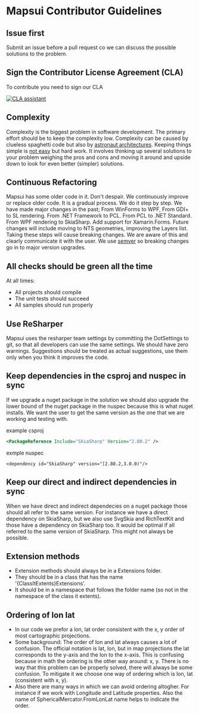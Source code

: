 # Mapsui Contributor Guidelines

## Issue first
Submit an issue before a pull request co we can discuss the possible solutions to the problem.

## Sign the Contributor License Agreement (CLA)
To contribute you need to sign our CLA 

[![CLA assistant](https://cla-assistant.io/readme/badge/Mapsui/Mapsui)](https://cla-assistant.io/Mapsui/Mapsui)

## Complexity
Complexity is the biggest problem in software development. The primary effort should be to keep the complexity low. Complexity can be caused by clueless spaghetti code but also by [astronaut architectures](https://www.joelonsoftware.com/2008/05/01/architecture-astronauts-take-over/). Keeping things simple is [not easy](https://www.infoq.com/presentations/Simple-Made-Easy) but hard work. It involves thinking up several solutions to your problem weighing the pros and cons and moving it around and upside down to look for even better (simpler) solutions. 

## Continuous Refactoring
Mapsui has some older code in it. Don't despair. We continuously improve or replace older code. It is a gradual process. We do it step by step. We have made major changes in the past; From WinForms to WPF, From GDI+ to SL rendering. From .NET Framework to PCL. From PCL to .NET Standard. From WPF rendering to SkiaSharp. Add support for Xamarin.Forms. Future changes will include moving to NTS geometries, improving the Layers list. Taking these steps will cause breaking changes. We are aware of this and clearly communicate it with the user. We use [semver](http://semver.org) so breaking changes go in to major version upgrades.

## All checks should be green all the time
At all times:
- All projects should compile
- The unit tests should succeed
- All samples should run properly

## Use ReSharper
Mapsui uses the resharper team settings by committing the DotSettings to git, so that all developers can use the same settings. We should have zero warnings. Suggestions should be treated as actual suggestions, use them only when you think it improves the code.

## Keep dependencies in the csproj and nuspec in sync
If we upgrade a nuget package in the solution we should also upgrade the lower bound of the nuget package in the nuspec because this is what nuget installs. We want the user to get the same version as the one that we are working and testing with.

example csproj
```xml
<PackageReference Include="SkiaSharp" Version="2.80.2" />
```
exmple nuspec
```
<dependency id="SkiaSharp" version="[2.80.2,3.0.0)"/>
```

## Keep our direct and indirect dependencies in sync
When we have direct and indirect dependecies on a nuget package those should all refer to the same version. For instance we have a direct dependency on SkiaSharp, but we also use  SvgSkia and RichTextKit and those have a dependency on SkiaSharp too. It would be optimal if all referred to the same version of SkiaSharp. This might not always be possible.

## Extension methods
- Extension methods should always be in a Extensions folder. 
- They should be in a class that has the name '{ClassItExtents}Extensions'. 
- It should be in a namespace that follows the folder name (so not in the namespace of the class it extents).

## Ordering of lon lat
- In our code we prefor a lon, lat order consistent with the x, y order of most cartographic projections.
- Some background: The order of lon and lat always causes a lot of confusion. The official notation is lat, lon, but in map projections the lat corresponds to the y-axis and the lon to the x-axis. This is confusing because in math the ordering is the other way around: x, y. There is no way that this problem can be properly solved, there will always be some confusion. To mitigate it we choose one way of ordering which is lon, lat (consistent with x, y). 
- Also there are many ways in which we can avoid ordering altogher. For instance if we work with Longitude and Latitude properties. Also the name of SphericalMercator.FromLonLat name helps to indicate the order.
